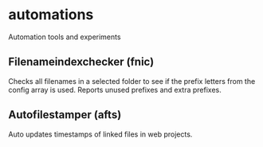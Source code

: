 # automations
Automation tools and experiments
## Filenameindexchecker (fnic)
Checks all filenames in a selected folder to see if the prefix letters from the config array is used. Reports unused prefixes and extra prefixes.
## Autofilestamper (afts)
Auto updates timestamps of linked files in web projects.
